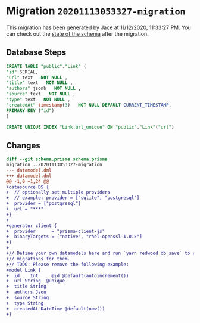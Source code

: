 # Migration `20201113053327-migration`

This migration has been generated by Jace at 11/12/2020, 11:33:27 PM.
You can check out the [state of the schema](./schema.prisma) after the migration.

## Database Steps

```sql
CREATE TABLE "public"."Link" (
"id" SERIAL,
"url" text   NOT NULL ,
"title" text   NOT NULL ,
"authors" jsonb   NOT NULL ,
"source" text   NOT NULL ,
"type" text   NOT NULL ,
"createdAt" timestamp(3)   NOT NULL DEFAULT CURRENT_TIMESTAMP,
PRIMARY KEY ("id")
)

CREATE UNIQUE INDEX "Link.url_unique" ON "public"."Link"("url")
```

## Changes

```diff
diff --git schema.prisma schema.prisma
migration ..20201113053327-migration
--- datamodel.dml
+++ datamodel.dml
@@ -1,0 +1,24 @@
+datasource DS {
+  // optionally set multiple providers
+  // example: provider = ["sqlite", "postgresql"]
+  provider = ["postgresql"]
+  url = "***"
+}
+
+generator client {
+  provider      = "prisma-client-js"
+  binaryTargets = ["native", "rhel-openssl-1.0.x"]
+}
+
+// Define your own datamodels here and run `yarn redwood db save` to create
+// migrations for them.
+// TODO: Please remove the following example:
+model Link {
+  id    Int     @id @default(autoincrement())
+  url String  @unique
+  title String
+  authors Json
+  source String
+  type String
+  createdAt DateTime @default(now())
+}
```


